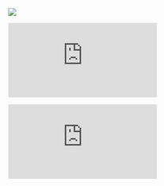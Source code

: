 
![](https://github-profile-summary-cards.vercel.app/api/cards/profile-details?username=tarooooooo&theme=vue)
 
![](https://github-stats-evirunurm.vercel.app/api/stats.js?username=tarooooooo)
 
![](https://github-stats-evirunurm.vercel.app/api/languages.js?username=tarooooooo)

